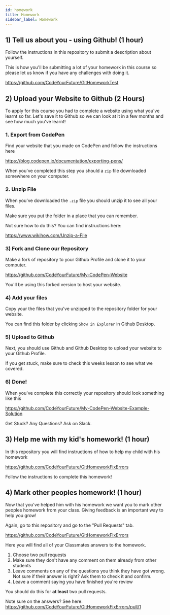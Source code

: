 ```yaml
---
id: homework
title: Homework
sidebar_label: Homework
---
```


## 1) Tell us about you - using Github! (1 hour)

Follow the instructions in this repository to submit a description about yourself.

This is how you'll be submitting a lot of your homework in this course so please let us know if you have any challenges with doing it.

https://github.com/CodeYourFuture/GitHomeworkTest

## 2) Upload your Website to Github (2 Hours)

To apply for this course you had to complete a website using what you've learnt so far. Let's save it to Github so we can look at it in a few months and see how much you've learnt!

### 1. Export from CodePen

Find your website that you made on CodePen and follow the instructions here

https://blog.codepen.io/documentation/exporting-pens/

When you've completed this step you should a `zip` file downloaded somewhere on your computer.

### 2. Unzip File

When you've downloaded the `.zip` file you should unzip it to see all your files.

Make sure you put the folder in a place that you can remember.

Not sure how to do this? You can find instructions here:

https://www.wikihow.com/Unzip-a-File

### 3) Fork and Clone our Repository

Make a fork of repository to your Github Profile and clone it to your computer.

https://github.com/CodeYourFuture/My-CodePen-Website

You'll be using this forked version to host your website.

### 4) Add your files

Copy your the files that you've unzipped to the repository folder for your website.

You can find this folder by clicking `Show in Explorer` in Github Desktop.

### 5) Upload to Github

Next, you should use Github and Github Desktop to upload your website to your Github Profile.

If you get stuck, make sure to check this weeks lesson to see what we covered.

### 6) Done!

When you've complete this correctly your repository should look something like this

https://github.com/CodeYourFuture/My-CodePen-Website-Example-Solution

Get Stuck? Any Questions? Ask on Slack.

## 3) Help me with my kid's homework! (1 hour)

In this repository you will find instructions of how to help my child with his homework

https://github.com/CodeYourFuture/GitHomeworkFixErrors

Follow the instructions to complete this homework!

## 4) Mark other peoples homework! (1 hour)

Now that you've helped him with his homework we want you to mark other peoples homework from your class. Giving feedback is an important way to help you grow!

Again, go to this repository and go to the "Pull Requests" tab.

https://github.com/CodeYourFuture/GitHomeworkFixErrors

Here you will find all of your Classmates answers to the homework. 

1. Choose two pull requests
2. Make sure they don't have any comment on them already from other students
3. Leave comments on any of the questions you think they have got wrong. Not sure if their answer is right? Ask them to check it and confirm.
4. Leave a comment saying you have finished you're review

You should do this for **at least** two pull requests.

Note sure on the answers? See here: https://github.com/CodeYourFuture/GitHomeworkFixErrors/pull/1
